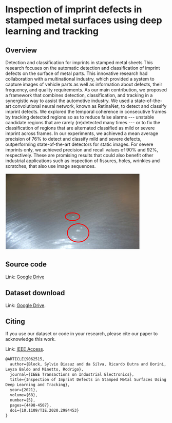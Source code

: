 # Inspection of imprint defects in stamped metal surfaces using deep learning and tracking

## Overview

Detection and classification for imprints in stamped metal sheets
This research focuses on the automatic detection and classification of imprint defects on the surface of metal parts. This innovative research had collaboration with a multinational industry, which provided a system to capture images of vehicle parts as well as information about defects, their frequency, and quality requirements. As our main contribution, we proposed a framework that combines detection, classification, and tracking in a synergistic way to assist the automotive industry. We used a state-of-the-art convolutional neural network, known as RetinaNet, to detect and classify imprint defects. We explored the temporal coherence in consecutive frames by tracking detected regions so as to reduce false alarms --- unstable candidate regions that are rarely (re)detected many times --- or to fix the classification of regions that are alternated classified as mild or severe imprint across frames. In our experiments, we achieved a mean average precision of 76% to detect and classify mild and severe defects, outperforming state-of-the-art detectors for static images. For severe imprints only, we achieved precision and recall values of 90% and 92%, respectively. These are promising results that could also benefit other industrial applications such as inspection of fissures, holes, wrinkles and scratches, that also use image sequences. 

![](/imprint.jpg)

## Source code

Link: [Google Drive](https://drive.google.com/file/d/12CHtJo52kvEnSPuHxwZp5fHU9w9UrH1K/view?usp=sharing)


## Dataset download

Link: [Google Drive](https://drive.google.com/drive/folders/1-kcj73qL-nTVR63k2gz9ZpJ8L-b5wRg2?usp=sharing).

## Citing

If you use our dataset or code in your research, please cite our paper to acknowledge this work. 

Link: [IEEE Access](https://ieeexplore.ieee.org/abstract/document/9062515).

```
@ARTICLE{9062515,
  author={Block, Sylvio Biasuz and da Silva, Ricardo Dutra and Dorini, Leyza Baldo and Minetto, Rodrigo},
  journal={IEEE Transactions on Industrial Electronics}, 
  title={Inspection of Imprint Defects in Stamped Metal Surfaces Using Deep Learning and Tracking}, 
  year={2021},
  volume={68},
  number={5},
  pages={4498-4507},
  doi={10.1109/TIE.2020.2984453}
}
```
